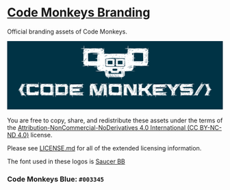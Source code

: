 [Code Monkeys Branding](https://github.com/CodeMonkeys-Community/branding)
==========================================================================

Official branding assets of Code Monkeys.

![Banner](banner.png)

You are free to copy, share, and redistribute these assets under the terms of
the [Attribution-NonCommercial-NoDerivatives 4.0 International (CC BY-NC-ND
4.0)](https://creativecommons.org/licenses/by-nc-nd/4.0/) license.

Please see [LICENSE.md](LICENSE.md) for all of the extended licensing
information.

The font used in these logos is [Saucer
BB](http://www.fontspace.com/blambot/saucer-bb)

### Code Monkeys Blue: `#003345`
